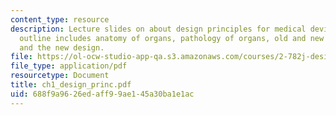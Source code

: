 ```yaml
---
content_type: resource
description: Lecture slides on about design principles for medical devices. Suggested
  outline includes anatomy of organs, pathology of organs, old and new solutions,
  and the new design.
file: https://ol-ocw-studio-app-qa.s3.amazonaws.com/courses/2-782j-design-of-medical-devices-and-implants-spring-2006/688f9a9626edaff99ae145a30ba1e1ac_ch1_design_princ.pdf
file_type: application/pdf
resourcetype: Document
title: ch1_design_princ.pdf
uid: 688f9a96-26ed-aff9-9ae1-45a30ba1e1ac
---
```

